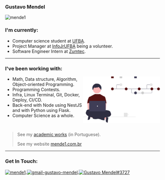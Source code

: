### Gustavo Mendel

<p align="left"><img src="https://komarev.com/ghpvc/?username=mende1&color=561313&style=plastic" alt="mende1"/> </p>

<h3 align="left">I'm currently:</h3>

* Computer science student at [UFBA](https://bcc.ufba.br).
* Project Manager at [InfoJrUFBA](https://infojr.com.br) being a volunteer.
* Software Engineer Intern at [Zumtec](https://zumtec.com.br).

---

<h3 align="left">I've been working with:</h3>
<img src="img.svg" width="250" align="right">

- Math, Data structure, Algorithm, Object-oriented Programming.
- Programming Contests.
- Infra, Linux Terminal, Git, Docker, Deploy, CI/CD.
- Back-end with Node using NestJS and with Python using Flask.
- Computer Science as a whole.

<br>

> See my [academic works](https://github.com/mende1/projetos-da-faculdade) (in Portuguese).
> 
> See my website [mende1.com.br](https://mende1.com.br)

---

<h3 align="left">Get In Touch:</h3>
<p align="left">
<a href="https://linkedin.com/in/mende1" target="blank"><img align="center" src="https://raw.githubusercontent.com/rahuldkjain/github-profile-readme-generator/master/src/images/icons/Social/linked-in-alt.svg" alt="mende1" height="20" width="30" /> </a>
<a href="mailto:gustavo.mendel.br@gmail.com" target="blank"><img align="center" src="https://upload.wikimedia.org/wikipedia/commons/7/7e/Gmail_icon_%282020%29.svg" alt="gmail-gustavo-mendel" height="20" width="30" /> </a>
<a href="https://discordapp.com/users/374951479728930817" target="blank"><img align="center" src="https://raw.githubusercontent.com/rahuldkjain/github-profile-readme-generator/master/src/images/icons/Social/discord.svg" alt="Gustavo Mendel#3727" height="30" width="40" /> </a>
</p>
